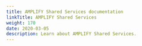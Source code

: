 ```yaml
---
title: AMPLIFY Shared Services documentation
linkTitle: AMPLIFY Shared Services
weight: 170
date: 2020-03-05
description: Learn about AMPLIFY Shared Services.
---
```



